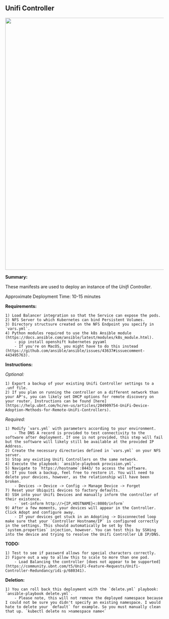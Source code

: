 ## Unifi Controller

<p align="center">
  <img src="https://raw.githubusercontent.com/zimmertr/Kubernetes-Manifests/master/Unifi_Controller/screenshot.png" width="800">
</p>

**Summary:**

These manifests are used to deploy an instance of the *Unifi Controller*. 

Approximate Deployment Time: 10-15 minutes

**Requirements:**  

    1) Load Balancer integration so that the Service can expose the pods.
    2) NFS Server to which Kubernetes can bind Persistent Volumes.
    3) Directory structsure created on the NFS Endpoint you specify in `vars.yml`.
    4) Python modules required to use the k8s Ansible module (https://docs.ansible.com/ansible/latest/modules/k8s_module.html).    
        - pip install openshift kubernetes pyyaml 
        - If you're on MacOS, you might have to do this instead (https://github.com/ansible/ansible/issues/43637#issuecomment-443495763).

**Instructions:**  

*Optional:*

    1) Export a backup of your existing Unifi Controller settings to a .unf file.
    2) If you plan on running the controller on a different network than your AP's, you can likely set DHCP options for remote discovery on your router. Instructions can be found [here](https://help.ubnt.com/hc/en-us/articles/204909754-UniFi-Device-Adoption-Methods-for-Remote-UniFi-Controllers).

*Required:*

    1) Modify `vars.yml` with parameters according to your environment.
        - The DNS A record is provided to test connectivity to the software after deployment. If one is not provided, this step will fail but the software will likely still be available at the provided IP Address.
    2) Create the necessary directories defined in `vars.yml` on your NFS server.
    3) Stop any existing Unifi Controllers on the same network.   
    4) Execute the playbook: `ansible-playbook provision.yml`.  
    5) Navigate to `https://hostname`:8443/ to access the software.
    6) If you took a backup, feel free to restore it. You will need to delete your devices, however, as the relationship will have been broken.
        - Devices -> Device -> Config -> Manage Device -> Forget
    7) Reset your Ubiquiti devices to factory defaults.
    8) SSH into your Unifi Devices and manually inform the controller of their existence.
        - `set-inform http://>{IP,HOSTNAME}<:8080/inform`
    9) After a few moments, your devices will appear in the Controller. Click Adopt and configure away. 
        - If your devices get stuck in an Adopting -> Disconnected loop make sure that your `Controller Hostname/IP` is configured correctly in the settings. This should automatically be set by the `system.properties` injection, however. You can test this by SSHing into the device and trying to resolve the Unifi Controller LB IP/DNS.

**TODO:**

    1) Test to see if password allows for special characters correctly.  
    2) Figure out a way to allow this to scale to more than one pod.
        - Load Balancing the controller [does not appear to be supported](https://community.ubnt.com/t5/UniFi-Feature-Requests/Unifi-Controller-Redundancy/idi-p/680341).

**Deletion:**  

    1) You can roll back this deployment with the `delete.yml` playbook: `ansible-playbook delete.yml`.
        - Please note, this will not remove the deployed namespace because I could not be sure you didn't specify an existing namespace. I would hate to delete your `default` for example. So you must manually clean that up. `kubectl delete ns >namespace name<`

